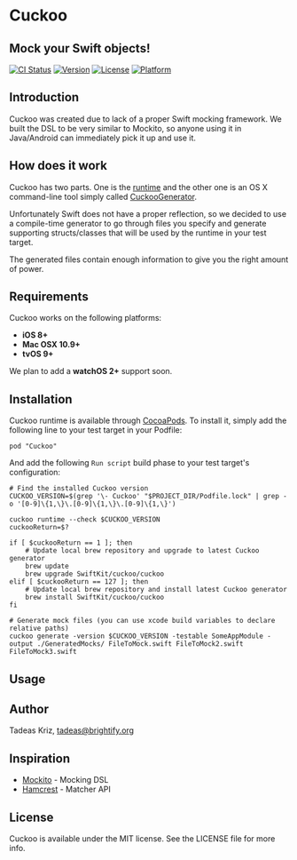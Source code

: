 # Cuckoo
## Mock your Swift objects!

[![CI Status](http://img.shields.io/travis/SwiftKit/Cuckoo.svg?style=flat)](https://travis-ci.org/SwiftKit/Cuckoo)
[![Version](https://img.shields.io/cocoapods/v/Cuckoo.svg?style=flat)](http://cocoapods.org/pods/Cuckoo)
[![License](https://img.shields.io/cocoapods/l/Cuckoo.svg?style=flat)](http://cocoapods.org/pods/Cuckoo)
[![Platform](https://img.shields.io/cocoapods/p/Cuckoo.svg?style=flat)](http://cocoapods.org/pods/Cuckoo)

## Introduction

Cuckoo was created due to lack of a proper Swift mocking framework. We built the DSL to be very similar to Mockito, so anyone using it in Java/Android can immediately pick it up and use it.

## How does it work

Cuckoo has two parts. One is the [runtime](https://github.com/SwiftKit/Cuckoo) and the other one is an OS X command-line tool simply called [CuckooGenerator](https://github.com/SwiftKit/CuckooGenerator).

Unfortunately Swift does not have a proper reflection, so we decided to use a compile-time generator to go through files you specify and generate supporting structs/classes that will be used by the runtime in your test target.

The generated files contain enough information to give you the right amount of power.

## Requirements

Cuckoo works on the following platforms:

- **iOS 8+**
- **Mac OSX 10.9+**
- **tvOS 9+**

We plan to add a **watchOS 2+** support soon.

## Installation

Cuckoo runtime is available through [CocoaPods](http://cocoapods.org). To install
it, simply add the following line to your test target in your Podfile:

```
pod "Cuckoo"
```

And add the following `Run script` build phase to your test target's configuration:

```
# Find the installed Cuckoo version 
CUCKOO_VERSION=$(grep '\- Cuckoo' "$PROJECT_DIR/Podfile.lock" | grep -o '[0-9]\{1,\}\.[0-9]\{1,\}\.[0-9]\{1,\}')

cuckoo runtime --check $CUCKOO_VERSION
cuckooReturn=$?

if [ $cuckooReturn == 1 ]; then
    # Update local brew repository and upgrade to latest Cuckoo generator
    brew update
    brew upgrade SwiftKit/cuckoo/cuckoo
elif [ $cuckooReturn == 127 ]; then
    # Update local brew repository and install latest Cuckoo generator
    brew install SwiftKit/cuckoo/cuckoo
fi

# Generate mock files (you can use xcode build variables to declare relative paths)
cuckoo generate -version $CUCKOO_VERSION -testable SomeAppModule -output ./GeneratedMocks/ FileToMock.swift FileToMock2.swift FileToMock3.swift
```

## Usage



## Author

Tadeas Kriz, tadeas@brightify.org

## Inspiration

* [Mockito](http://mockito.org/) - Mocking DSL 
* [Hamcrest](http://hamcrest.org/) - Matcher API

## License

Cuckoo is available under the MIT license. See the LICENSE file for more info.
